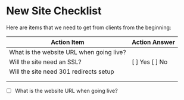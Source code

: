 # New Site Checklist

Here are items that we need to get from clients from the beginning:

| Action Item | Action Answer |
| ----------- | ------------- |
| What is the website URL when going live? |  |
| Will the site need an SSL? | [ ] Yes [ ] No |
| Will the site need 301 redirects setup |  |
|  |  |
|  |  |

- [ ] What is the website URL when going live?
